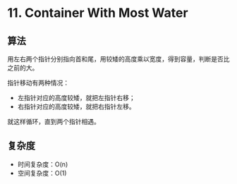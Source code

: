 # 11. Container With Most Water
## 算法
用左右两个指针分别指向首和尾，用较矮的高度乘以宽度，得到容量，判断是否比之前的大。

指针移动有两种情况：
- 左指针对应的高度较矮，就把左指针右移；
- 右指针对应的高度较矮，就把右指针左移。

就这样循环，直到两个指针相遇。

## 复杂度
- 时间复杂度：O(n)
- 空间复杂度：O(1)

